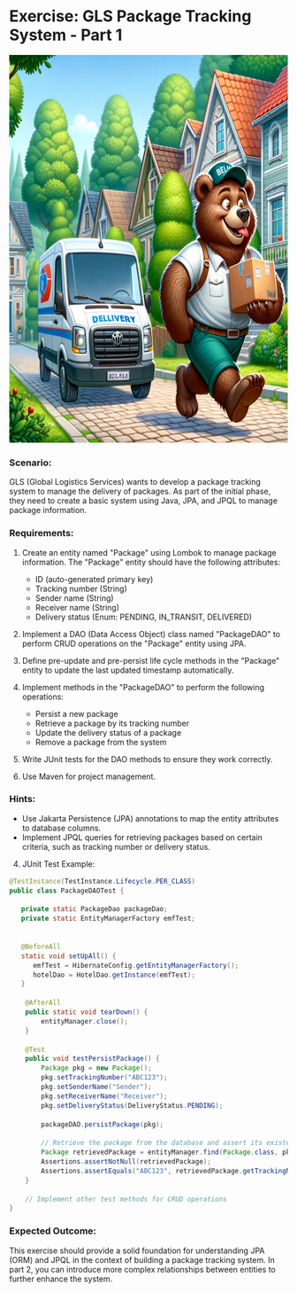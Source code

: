 # Exercise: GLS Package Tracking System - Part 1

<img src="../images/glsbear.png" alt="gls delivery" width="700" height="700" >

### Scenario:
GLS (Global Logistics Services) wants to develop a package tracking system to manage the delivery of packages. As part of the initial phase, they need to create a basic system using Java, JPA, and JPQL to manage package information.

### Requirements:
1. Create an entity named "Package" using Lombok to manage package information. The "Package" entity should have the following attributes:
    - ID (auto-generated primary key)
    - Tracking number (String)
    - Sender name (String)
    - Receiver name (String)
    - Delivery status (Enum: PENDING, IN_TRANSIT, DELIVERED)

2. Implement a DAO (Data Access Object) class named "PackageDAO" to perform CRUD operations on the "Package" entity using JPA.

3. Define pre-update and pre-persist life cycle methods in the "Package" entity to update the last updated timestamp automatically.

4. Implement methods in the "PackageDAO" to perform the following operations:
    - Persist a new package
    - Retrieve a package by its tracking number
    - Update the delivery status of a package
    - Remove a package from the system

5. Write JUnit tests for the DAO methods to ensure they work correctly.

6. Use Maven for project management.


### Hints:
- Use Jakarta Persistence (JPA) annotations to map the entity attributes to database columns.
- Implement JPQL queries for retrieving packages based on certain criteria, such as tracking number or delivery status.


4. JUnit Test Example:

```java
@TestInstance(TestInstance.Lifecycle.PER_CLASS)
public class PackageDAOTest {
    
   private static PackageDao packageDao;
   private static EntityManagerFactory emfTest;


   @BeforeAll
   static void setUpAll() {
      emfTest = HibernateConfig.getEntityManagerFactory();
      hotelDao = HotelDao.getInstance(emfTest);
   }
   
    @AfterAll
    public static void tearDown() {
        entityManager.close();
    }

    @Test
    public void testPersistPackage() {
        Package pkg = new Package();
        pkg.setTrackingNumber("ABC123");
        pkg.setSenderName("Sender");
        pkg.setReceiverName("Receiver");
        pkg.setDeliveryStatus(DeliveryStatus.PENDING);

        packageDAO.persistPackage(pkg);

        // Retrieve the package from the database and assert its existence
        Package retrievedPackage = entityManager.find(Package.class, pkg.getId());
        Assertions.assertNotNull(retrievedPackage);
        Assertions.assertEquals("ABC123", retrievedPackage.getTrackingNumber());
    }

    // Implement other test methods for CRUD operations
}
```

### Expected Outcome:

This exercise should provide a solid foundation for understanding JPA (ORM) and JPQL in the context of building a package tracking system. In part 2, you can introduce more complex relationships between entities to further enhance the system.
